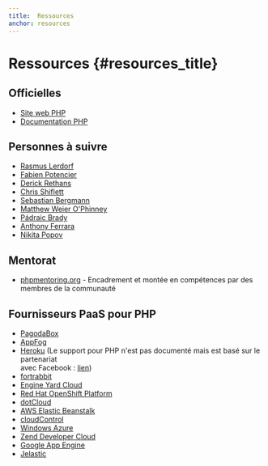 ```yaml
---
title:  Ressources
anchor: resources
---
```


# Ressources {#resources_title}

## Officielles

* [Site web PHP](http://php.net/)
* [Documentation PHP](http://php.net/docs.php)

## Personnes à suivre

* [Rasmus Lerdorf](http://twitter.com/rasmus)
* [Fabien Potencier](http://twitter.com/fabpot)
* [Derick Rethans](http://twitter.com/derickr)
* [Chris Shiflett](http://twitter.com/shiflett)
* [Sebastian Bergmann](http://twitter.com/s_bergmann)
* [Matthew Weier O'Phinney](http://twitter.com/mwop)
* [Pádraic Brady](http://twitter.com/padraicb)
* [Anthony Ferrara](http://twitter.com/ircmaxell)
* [Nikita Popov](http://twitter.com/nikita_ppv)

## Mentorat

* [phpmentoring.org](http://phpmentoring.org/) - Encadrement et montée en compétences par des membres de la communauté

## Fournisseurs PaaS pour PHP

* [PagodaBox](https://pagodabox.com/)
* [AppFog](https://appfog.com/)
* [Heroku](https://heroku.com)
  (Le support pour PHP n'est pas documenté mais est basé sur le partenariat  
  avec Facebook : [lien](http://net.tutsplus.com/tutorials/php/quick-tip-deploy-php-to-heroku-in-seconds/))
* [fortrabbit](http://fortrabbit.com/)
* [Engine Yard Cloud](https://www.engineyard.com/products/cloud)
* [Red Hat OpenShift Platform](http://openshift.com)
* [dotCloud](http://docs.dotcloud.com/services/php/)
* [AWS Elastic Beanstalk](http://aws.amazon.com/elasticbeanstalk/)
* [cloudControl](https://www.cloudcontrol.com/)
* [Windows Azure](http://www.windowsazure.com/)
* [Zend Developer Cloud](http://www.phpcloud.com/develop)
* [Google App Engine](https://developers.google.com/appengine/docs/php/gettingstarted/)
* [Jelastic](http://jelastic.com/)
